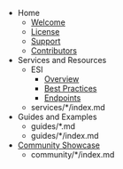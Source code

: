 * Home
    * [Welcome](index.md)
    * [License](resources/license.md)
    * [Support](support.md)
    * [Contributors](contributors.md)
* Services and Resources
    * ESI
        * [Overview](services/esi/overview.md)
        * [Best Practices](services/esi/best-practices.md)
        * [Endpoints](services/esi/endpoints.md)
    * services/*/index.md
* Guides and Examples
    * guides/*.md
    * guides/*/index.md
* [Community Showcase](community/index.md)
    * community/*/index.md
